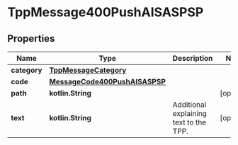 
# TppMessage400PushAISASPSP

## Properties
Name | Type | Description | Notes
------------ | ------------- | ------------- | -------------
**category** | [**TppMessageCategory**](TppMessageCategory.md) |  | 
**code** | [**MessageCode400PushAISASPSP**](MessageCode400PushAISASPSP.md) |  | 
**path** | **kotlin.String** |  |  [optional]
**text** | **kotlin.String** | Additional explaining text to the TPP. |  [optional]



